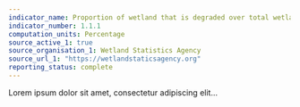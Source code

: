 ```yaml
---
indicator_name: Proportion of wetland that is degraded over total wetland area
indicator_number: 1.1.1
computation_units: Percentage
source_active_1: true
source_organisation_1: Wetland Statistics Agency
source_url_1: "https://wetlandstaticsagency.org"
reporting_status: complete
---
```

Lorem ipsum dolor sit amet, consectetur adipiscing elit...
